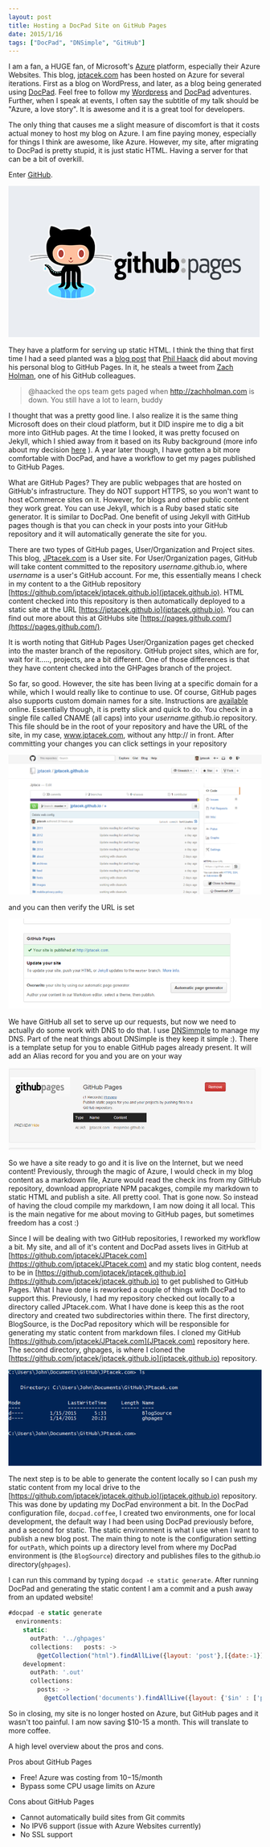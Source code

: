 ```yaml
---
layout: post
title: Hosting a DocPad Site on GitHub Pages
date: 2015/1/16
tags: ["DocPad", "DNSimple", "GitHub"]
---
```


I am a fan, a HUGE fan, of Microsoft's [Azure](http://azure.microsoft.com/) platform, especially their Azure Websites.
This blog, [jptacek.com](jptacek.com) has been hosted
on Azure for several iterations. First as a blog on WordPress, and later, as a blog being generated using
[DocPad](https://docpad.org/). Feel
free to follow my [Wordpress](http://jptacek.com/tags/wordpress/) and [DocPad](http://jptacek.com/tags/docpad/)
adventures. Further, when I speak at events, I often say the subtitle of my talk should be
"Azure, a love story". It is awesome and it
is a great tool for developers.

The only thing that causes me a slight measure of discomfort is that it costs actual money to host my blog on Azure.
I am fine paying money, especially
for things I think are awesome, like Azure. However, my site, after migrating to DocPad is pretty stupid, it is just
static HTML. Having a server for that can be a bit of overkill.

Enter [GitHub](http://www.github.com).

![GitHub pages](githubpages.jpg)

They have a platform for serving up static HTML. I think the thing that first
time I had a seed planted was a [blog post](http://haacked.com/archive/2013/12/02/dr-jekyll-and-mr-haack/)
that [Phil Haack](https://twitter.com/Haacked) did about moving his personal blog
to GitHub Pages. In it, he steals a
tweet from [Zach Holman](https://twitter.com/holman), one of his GitHub colleagues.

>@haacked the ops team gets paged when http://zachholman.com is down. You still have a lot to learn, buddy

I thought that was a pretty good line. I also realize it is the same thing Microsoft does on their cloud platform, but
it DID inspire me to dig a bit more into GitHub pages. At the time I looked, it was pretty focused on Jekyll, which
I shied away from it based on its Ruby background (more info about my decision
[here](http://jptacek.com/2013/12/saying-hello-to-docpad/) ). A year later though, I have gotten a bit more
comfortable with DocPad, and have a workflow to get my pages published to GitHub Pages.

What are GitHub Pages? They are public webpages that are hosted on GitHub's infrastructure. They do NOT support
HTTPS, so you won't want to host eCommerce sites on it. However, for blogs and other public content they work great.
You can use Jekyll, which is a Ruby based static site generator. It is similar to DocPad. One benefit of using Jekyll
with GitHub pages though is that you can check in your posts into your GitHub repository and it will automatically
generate the site for you.

There are two types of GitHub pages, User/Organization and Project sites. This blog, [JPtacek.com](http://jptacek.com)
is a User site. For User/Organization pages, GitHub will take content committed to the repository *username*.github.io,
where *username* is a user's GitHub account. For me, this essentially means I check in my content to a the GitHub repository
[https://github.com/jptacek/jptacek.github.io](jptacek.github.io). HTML content checked into this repository is then
automatically deployed to a static site at the URL [https://jptacek.github.io](jptacek.github.io). You can find out
more about this at GitHubs site [https://pages.github.com/](https://pages.github.com/).

It is worth noting that GitHub Pages User/Organization pages get checked into the master branch of the repository.
GitHub project sites, which are for, wait for it....., projects, are a bit different. One of those differences is that
they have content checked into the GHPages branch of the project.

So far, so good. However, the site has been living at a specific domain for a while, which I would really like to
continue to use. Of course, GitHub pages also supports custom domain names for a site. Instructions are
[available](https://help.github.com/articles/setting-up-a-custom-domain-with-github-pages/) online. Essentially though,
it is pretty slick and quick to do. You check in a single file called CNAME (all caps) into your *username*.github.io
repository. This file should be in the root of your repository and have the URL of the site, in my case, www.jptacek.com,
without any http:// in front. After committing your changes you can click settings in your repository

![Click settings](settings1.png)

and you can then verify the URL is set

![Verify](settings2.png)

We have GitHub all set to serve up our requests, but now we need to actually do some work with DNS to do that. I use
[DNSimmple](https://dnsimple.com/) to manage my DNS. Part of the neat things about DNSimple is they keep it simple :).
There is a template setup for you to enable GitHub pages already present. It will add an Alias record for you and
you are on your way

![DNSimple](dnSimple.png)

So we have a site ready to go and it is live on the Internet, but we need content! Previously, through the magic of
Azure, I would check in my blog content as a markdown file, Azure would read the check ins from my GitHub repository,
download appropriate NPM pacakges, compile my markdown to static HTML and publish a site. All pretty cool. That is gone
now. So instead of having the cloud compile my markdown, I am now doing it all local. This is the main negative for me
about moving to GitHub pages, but sometimes freedom has a cost :)

Since I will be dealing with two GitHub repositories, I reworked my workflow a bit. My site, and all of it's content
and DocPad assets lives in GitHub at [https://github.com/jptacek/JPtacek.com](https://github.com/jptacek/JPtacek.com)
and my static blog content, needs to be in
[https://github.com/jptacek/jptacek.github.io](https://github.com/jptacek/jptacek.github.io) to get published to
GitHub Pages. What I have done is reworked a couple of things with DocPad to support this. Previously, I had
my repository checked out locally to a directory called JPtacek.com. What I have done is keep this as the root
directory and created two subdirectories within there. The first directory, BlogSource, is the DocPad repository which
will be responsible for generating my static content from markdown files. I cloned my GitHub
[https://github.com/jptacek/JPtacek.com](JPtacek.com) repository here. The second directory, ghpages, is where
I cloned the [https://github.com/jptacek/jptacek.github.io](jptacek.github.io) repository.

![Direcotry](directory.png)

The next step is to be able to generate the content locally so I can push my static content from my local drive
to the [https://github.com/jptacek/jptacek.github.io](jptacek.github.io) repository. This was done by updating my
DocPad environment a bit. In the DocPad configuration file, ``docpad.coffee``, I created two environments, one
for local development, the default way I had been using DocPad previously before, and a second for static. The
static environment is what I use when I want to publish a new blog post. The main thing to note is the configuration setting for
``outPath``, which points up a directory level from where my DocPad environment is (the ``BlogSource``) directory and
publishes files to the github.io directory(``ghpages``).

I can run this command by typing ``docpad -e static generate``. After running DocPad and generating the static
content I am a commit and a push away from an updated website!

```javascript
#docpad -e static generate
  environments:
    static:
      outPath: '../ghpages'
      collections:   posts: ->
        @getCollection("html").findAllLive({layout: 'post'},[{date:-1}])
    development:
      outPath: '.out'
      collections:
        posts: ->
          @getCollection('documents').findAllLive({layout: {'$in' : ['post', 'drafts']}}, [layout: 1,  date: -1])

```

So in closing, my site is no longer hosted on Azure, but GitHub pages and it wasn't too painful. I am now saving $10-15
a month. This will translate to more coffee.

A high level overview about the pros and cons.

Pros about GitHub Pages
* Free! Azure was costing from $10-$15/month
* Bypass some CPU usage limits on Azure

Cons about GitHub Pages
* Cannot automatically build sites from Git commits
* No IPV6 support (issue with Azure Websites currently)
* No SSL support

